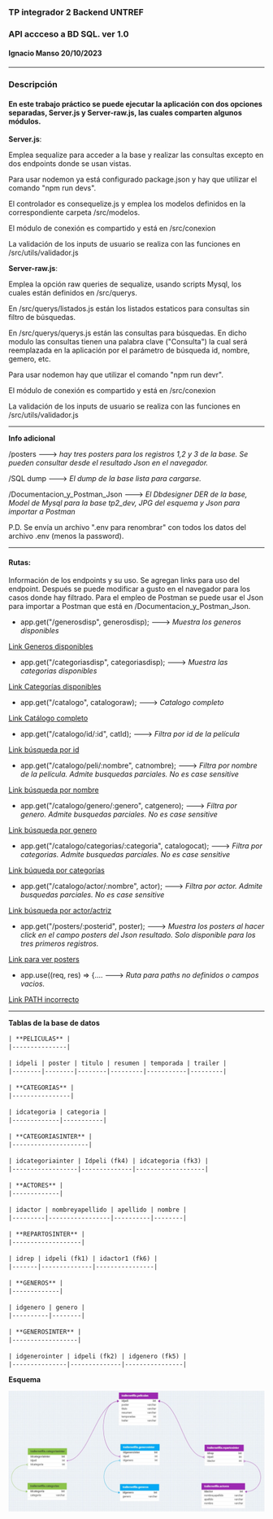 ### TP integrador 2 Backend UNTREF
### API accceso a BD SQL. ver 1.0
#### Ignacio Manso 20/10/2023
---
### Descripción
#### En este trabajo práctico se puede ejecutar la aplicación con dos opciones separadas, Server.js y Server-raw.js, las cuales comparten algunos módulos.

**Server.js**:

Emplea sequalize para acceder a la base y realizar las consultas excepto en dos endpoints donde se usan vistas.

Para usar nodemon ya está configurado package.json y hay que utilizar el comando "npm run devs".

El controlador es consequelize.js y emplea los modelos definidos en la correspondiente carpeta /src/modelos.

El módulo de conexión es compartido y está en /src/conexion

La validación de los inputs de usuario se realiza con las funciones en /src/utils/validador.js


**Server-raw.js**:

Emplea la opción raw queries de sequalize, usando scripts Mysql, los cuales están definidos en /src/querys.

En /src/querys/listados.js están los listados estaticos para consultas sin filtro de búsquedas.

En /src/querys/querys.js están las consultas para búsquedas. En dicho modulo las consultas tienen una palabra clave ("Consulta") la cual será reemplazada en la aplicación por el parámetro de búsqueda id, nombre, gemero, etc.

Para usar nodemon hay que utilizar el comando "npm run devr".

El módulo de conexión es compartido y está en /src/conexion

La validación de los inputs de usuario se realiza con las funciones en /src/utils/validador.js

---

**Info adicional**

/posters ---> *hay tres posters para los registros 1,2 y 3 de la base. Se pueden consultar desde el resultado Json en el navegador.*

/SQL dump ---> *El dump de la base lista para cargarse.*

/Documentacion_y_Postman_Json ---> *El Dbdesigner DER de la base, Model de Mysql para la base tp2_dev, JPG del esquema y Json para importar a Postman*


P.D. Se envía un archivo ".env para renombrar" con todos los datos del archivo .env (menos la password).

---
#### Rutas: 


Información de los endpoints y su uso.
Se agregan links para uso del endpoint. Después se puede modificar a gusto en el navegador para los casos donde hay filtrado.
Para el empleo de Postman se puede usar el Json para importar a Postman que está en /Documentacion_y_Postman_Json.


- app.get("/generosdisp", generosdisp); ---> *Muestra los generos disponibles*

[Link Generos disponibles](http://localhost:3000/generosdisp)
- app.get("/categoriasdisp", categoriasdisp); ---> *Muestra las categorias disponibles*

[Link Categorías disponibles](http://localhost:3000/categoriasdisp)
- app.get("/catalogo", catalogoraw); ---> *Catalogo completo*

[Link Catálogo completo](http://localhost:3000/catalogo)
- app.get("/catalogo/id/:id", catId); ---> *Filtra por id de la película*

[Link búsqueda por id](http://localhost:3000/catalogo/id/3)
- app.get("/catalogo/peli/:nombre", catnombre); ---> *Filtra por nombre de la película. Admite busquedas parciales. No es case sensitive*

[Link búsqueda por nombre](http://localhost:3000/catalogo/peli/anne)
- app.get("/catalogo/genero/:genero", catgenero); ---> *Filtra por genero. Admite busquedas parciales. No es case sensitive*

[Link búsqueda por genero](http://localhost:3000/catalogo/genero/Drama)
- app.get("/catalogo/categorias/:categoria", catalogocat); ---> *Filtra por categorias. Admite busquedas parciales. No es case sensitive*

[Link búqueda por categorías](http://localhost:3000/catalogo/categorias/Serie)
- app.get("/catalogo/actor/:nombre", actor); ---> *Filtra por actor. Admite busquedas parciales. No es case sensitive*

[Link búsqueda por actor/actriz](http://localhost:3000/catalogo/actor/Jennifer%20A)


- app.get("/posters/:posterid", poster); ---> *Muestra los posters al hacer click en el campo posters del Json resultado.
Solo disponible para los tres primeros registros.*

[Link para ver posters](http://localhost:3000/posters/1.jpg)

- app.use((req, res) => {.... ---> *Ruta para paths no definidos o campos vacios.*
  
[Link PATH incorrecto](http://localhost:3000/)

---

**Tablas de la base de datos**

```
| **PELICULAS** |
|---------------|

| idpeli | poster | titulo | resumen | temporada | trailer |
|--------|--------|--------|---------|-----------|---------|

| **CATEGORIAS** |
|----------------|

| idcategoria | categoria |
|-------------|-----------|

| **CATEGORIASINTER** |
|---------------------|

| idcategoriainter | Idpeli (fk4) | idcategoria (fk3) |
|------------------|--------------|-------------------|

| **ACTORES** |
|-------------|

| idactor | nombreyapellido | apellido | nombre |
|---------|-----------------|----------|--------|

| **REPARTOSINTER** |
|-------------------|

| idrep | idpeli (fk1) | idactor1 (fk6) |
|-------|--------------|----------------|

| **GENEROS** |
|-------------|

| idgenero | genero |
|----------|--------|

| **GENEROSINTER** |
|------------------|

| idgenerointer | idpeli (fk2) | idgenero (fk5) |
|---------------|--------------|----------------|

```

**Esquema**

![](Documentacion_y_Postman_Json/DER.jpg "")
 
